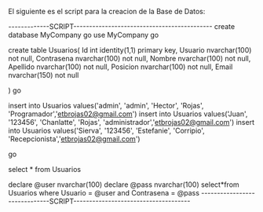 El siguiente es el script para la creacion de la Base de Datos:

-------------SCRIPT--------------------------------------------
create database MyCompany
go
use MyCompany
go

create table Usuarios(
	Id int identity(1,1) primary key,
	Usuario nvarchar(100) not null,
	Contrasena nvarchar(100) not null,
	Nombre nvarchar(100) not null,
	Apellido nvarchar(100) not null,
	Posicion nvarchar(100) not null,
	Email nvarchar(150) not null

)
go

insert into Usuarios values('admin', 'admin', 'Hector', 'Rojas', 'Programador','etbrojas02@gmail.com')
insert into Usuarios values('Juan', '123456', 'Chanlatte', 'Rojas', 'administrador','etbrojas02@gmail.com')
insert into Usuarios values('Sierva', '123456', 'Estefanie', 'Corripio', 'Recepcionista','etbrojas02@gmail.com')

go

select * from Usuarios

declare @user nvarchar(100)
declare @pass nvarchar(100)
select*from Usuarios where Usuario = @user and Contrasena = @pass
------------------------------SCRIPT-------------------------------------
